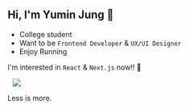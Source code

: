 ## Hi, I'm Yumin Jung 🙂

- College student
- Want to be `Frontend Developer` & `UX/UI Designer`
- Enjoy Running

I'm interested in `React` & `Next.js` now!! 🚀

<a style= "vertical-align:bottom" href="https://www.instagram.com/self_overcoming/">
  <img src="https://img.shields.io/badge/Instagram-5851DB?style=flat-square&logo=Instagram&logoColor=white&link=https://www.instagram.com/self_overcoming/"
       style="height : auto; margin-left : 10px; margin-right : 10px;"/>
</a>

Less is more.

